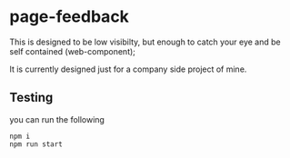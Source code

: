 # page-feedback

This is designed to be low visibilty, but enough to catch your eye and be self contained (web-component);

It is currently designed just for a company side project of mine.

## Testing

you can run the following

```bach
npm i
npm run start
```

